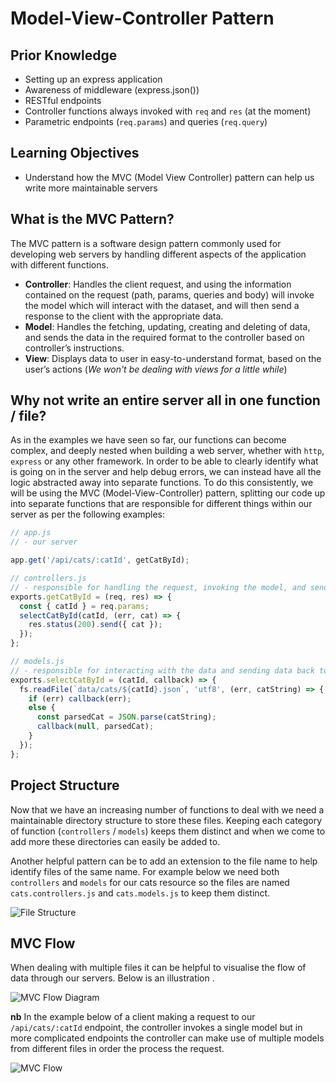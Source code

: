 # Model-View-Controller Pattern

## Prior Knowledge

- Setting up an express application
- Awareness of middleware (express.json())
- RESTful endpoints
- Controller functions always invoked with `req` and `res` (at the moment)
- Parametric endpoints (`req.params`) and queries (`req.query`)

## Learning Objectives

- Understand how the MVC (Model View Controller) pattern can help us write more maintainable servers

## What is the MVC Pattern?

The MVC pattern is a software design pattern commonly used for developing web servers by handling different aspects of the application with different functions.

- **Controller**: Handles the client request, and using the information contained on the request (path, params, queries and body) will invoke the model which will interact with the dataset, and will then send a response to the client with the appropriate data.
- **Model**: Handles the fetching, updating, creating and deleting of data, and sends the data in the required format to the controller based on controller’s instructions.
- **View**: Displays data to user in easy-to-understand format, based on the user’s actions (_We won't be dealing with views for a little while_)

## Why not write an entire server all in one function / file?

As in the examples we have seen so far, our functions can become complex, and deeply nested when building a web server, whether with `http`, `express` or any other framework. In order to be able to clearly identify what is going on in the server and help debug errors, we can instead have all the logic abstracted away into separate functions. To do this consistently, we will be using the MVC (Model-View-Controller) pattern, splitting our code up into separate functions that are responsible for different things within our server as per the following examples:

```js
// app.js
// - our server

app.get('/api/cats/:catId', getCatById);

// controllers.js
// - responsible for handling the request, invoking the model, and sending the response
exports.getCatById = (req, res) => {
  const { catId } = req.params;
  selectCatById(catId, (err, cat) => {
    res.status(200).send({ cat });
  });
};

// models.js
// - responsible for interacting with the data and sending data back to the controller (in this case using the callback parameter)
exports.selectCatById = (catId, callback) => {
  fs.readFile(`data/cats/${catId}.json`, 'utf8', (err, catString) => {
    if (err) callback(err);
    else {
      const parsedCat = JSON.parse(catString);
      callback(null, parsedCat);
    }
  });
};
```

## Project Structure

Now that we have an increasing number of functions to deal with we need a maintainable directory structure to store these files. Keeping each category of function (`controllers` / `models`) keeps them distinct and when we come to add more these directories can easily be added to.

Another helpful pattern can be to add an extension to the file name to help identify files of the same name. For example below we need both `controllers` and `models` for our cats resource so the files are named `cats.controllers.js` and `cats.models.js` to keep them distinct.

![File Structure](./mvc-files.png)

## MVC Flow

When dealing with multiple files it can be helpful to visualise the flow of data through our servers. Below is an illustration .

![MVC Flow Diagram](./mvc_flow_diagram.png)

**nb** In the example below of a client making a request to our `/api/cats/:catId` endpoint, the controller invokes a single model but in more complicated endpoints the controller can make use of multiple models from different files in order the process the request.

![MVC Flow](./mvc_flow.png)
